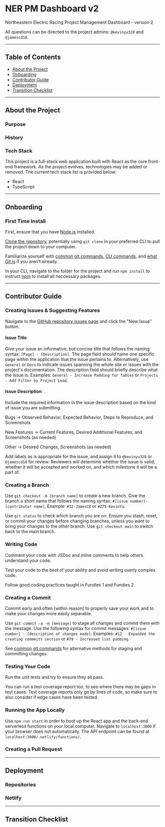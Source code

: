 # NER PM Dashboard v2

Northeastern Electric Racing Project Management Dashboard - version 2

All questions can be directed to the project admins: `@kevinyu328` and `@jamescd18`.

---

## Table of Contents
- [About the Project](https://github.com/Northeastern-Electric-Racing/PM-Dashboard-v2#about-the-project)
- [Onboarding](https://github.com/Northeastern-Electric-Racing/PM-Dashboard-v2#onboarding)
- [Contributor Guide](https://github.com/Northeastern-Electric-Racing/PM-Dashboard-v2#contributor-guide)
- [Deployment](https://github.com/Northeastern-Electric-Racing/PM-Dashboard-v2#deployment)
- [Transition Checklist](https://github.com/Northeastern-Electric-Racing/PM-Dashboard-v2#transition-checklist)

---

## About the Project

### Purpose

### History

### Tech Stack

This project is a full-stack web application built with React as the core front-end framework.
As the project evolves, technologies may be added or removed.
The current tech stack list is provided below:

- React
- TypeScript

---

## Onboarding

### First Time Install

First, ensure that you have [Node.js](https://nodejs.org/en/) installed.

[Clone the repository](https://docs.github.com/en/github/creating-cloning-and-archiving-repositories/cloning-a-repository), potentially using `git clone` in your preferred CLI to pull the project down to your computer.

Familiarize yourself with [common git commands](https://education.github.com/git-cheat-sheet-education.pdf), [CLI commands](https://www.w3schools.com/whatis/whatis_cli.asp), and [what Git is](https://www.atlassian.com/git/tutorials/what-is-git) if you aren't already.

In your CLI, navigate to the folder for the project and run `npm install` to instruct [npm](https://www.npmjs.com/about) to install all neccessary packages.

---

## Contributor Guide

### Creating Issues & Suggesting Features

Navigate to the [GitHub repository issues page](https://github.com/Northeastern-Electric-Racing/PM-Dashboard-v2/issues) and click the "New Issue" button.

#### Issue Title

Give your issue an informative, but concise title that follows the naming syntax: `[Page] - [Description]`.
The page field should name one specific page within the application that the issue pertains to.
Alternatively, use `General` or `Docs` to indicate issues spanning the whole site or issues with the project's documentation.
The description field should briefly describe what the issue is.
Examples: `General - Increase Padding for Tables` or `Projects - Add Filter by Project Lead`.

#### Issue Description

Include the required information in the issue description based on the kind of issue you are submitting.

Bugs -> Observed Behavior, Expected Behavior, Steps to Reproduce, and Screenshots

New Features -> Current Features, Desired Additional Features, and Screenshots (as needed)

Other -> Desired Changes, Screenshots (as needed)

Add labels as is appropriate for the issue, and assign it to `@kevinyu328` or `@jamescd18` for review.
Reviewers will determine whether the issue is valid, whether it will be accepted and worked on, and which milestone it will be a part of.

### Creating a Branch

Use `git checkout -b [branch name]` to create a new branch.
Give the branch a short name that follows the naming syntax: `#[issue number]-[contributor name]`.
Example: `#12-JamesCD` or `#275-KevinYu`.

Use `git status` to check which branch you are on.
Ensure you stash, reset, or commit your changes before changing branches, unless you want to bring your changes to the other branch.
Use `git checkout main` to switch back to the main branch.

### Writing Code

Comment your code with JSDoc and inline comments to help others understand your code.

Test your code to the best of your ability and avoid writing overly complex code.

Follow good coding practices taught in Fundies 1 and Fundies 2.

### Creating a Commit

Commit early and often (within reason) to properly save your work and to make your changes more easily separable.

Use `git commit -a -m [message]` to stage all changes and commit them with the message.
Use the following syntax for commit messages: `#[issue number] - [description of changes made]`.
Examples: `#12 - Expanded the creating commmits section` or `#79 - Increased list padding`.

See [common git commands](https://github.com/Northeastern-Electric-Racing/PM-Dashboard-v2#onboarding) for alternative methods for staging and committing changes.

### Testing Your Code

Run the unit tests and try to ensure they all pass.

You can run a test coverage report too, to see where there may be gaps in test cases.
Test coverage reports only go by lines of code, so make sure to also consider if edge cases have been tested.

### Running the App Locally

Use `npm run start` in order to boot up the React app and the back-end serverless functions on your local computer.
Navigate to `localhost:3000` if your browser does not automatically.
The API endpoint can be found at `localhost:3000/.netlify/functions/`.

### Creating a Pull Request

---

## Deployment

### Repositories

### Netlify

---

## Transition Checklist
